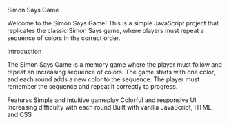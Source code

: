 Simon Says Game

Welcome to the Simon Says Game! This is a simple JavaScript project that replicates the classic Simon Says game, where players must repeat a sequence of colors in the correct order.


Introduction

The Simon Says Game is a memory game where the player must follow and repeat an increasing sequence of colors. The game starts with one color, and each round adds a new color to the sequence. The player must remember the sequence and repeat it correctly to progress.

Features
Simple and intuitive gameplay
Colorful and responsive UI
Increasing difficulty with each round
Built with vanilla JavaScript, HTML, and CSS
